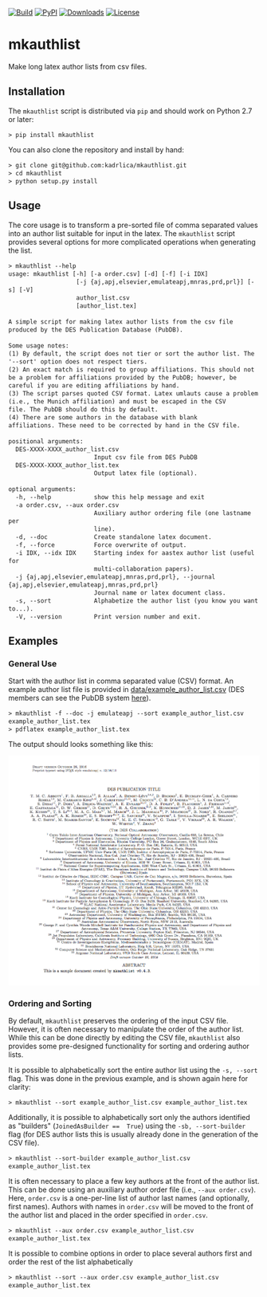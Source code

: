 [![Build](https://img.shields.io/travis/kadrlica/mkauthlist.svg)](https://travis-ci.org/kadrlica/mkauthlist)
[![PyPI](https://img.shields.io/pypi/v/mkauthlist.svg)](https://pypi.python.org/pypi/mkauthlist)
[![Downloads](https://img.shields.io/github/downloads/DarkEnergySurvey/mkauthlist/total.svg)](../../)
[![License](https://img.shields.io/badge/license-MIT-blue.svg)](../../)

mkauthlist
==========

Make long latex author lists from csv files.

Installation
------------

The ``mkauthlist`` script is distributed via ``pip`` and should work on Python 2.7 or later:

```text
> pip install mkauthlist
```

You can also clone the repository and install by hand:

```text
> git clone git@github.com:kadrlica/mkauthlist.git
> cd mkauthlist
> python setup.py install
```

Usage
-----

The core usage is to transform a pre-sorted file of comma separated values into an author list suitable for input in the latex. The ``mkauthlist`` script provides several options for more complicated operations when generating the list.

```text
> mkauthlist --help
usage: mkauthlist [-h] [-a order.csv] [-d] [-f] [-i IDX]
                   [-j {aj,apj,elsevier,emulateapj,mnras,prd,prl}] [-s] [-V]
                   author_list.csv
                   [author_list.tex]
 
A simple script for making latex author lists from the csv file
produced by the DES Publication Database (PubDB).
 
Some usage notes:
(1) By default, the script does not tier or sort the author list. The
'--sort' option does not respect tiers.
(2) An exact match is required to group affiliations. This should not
be a problem for affiliations provided by the PubDB; however, be
careful if you are editing affiliations by hand.
(3) The script parses quoted CSV format. Latex umlauts cause a problem
(i.e., the Munich affiliation) and must be escaped in the CSV
file. The PubDB should do this by default.
(4) There are some authors in the database with blank
affiliations. These need to be corrected by hand in the CSV file.
 
positional arguments:
  DES-XXXX-XXXX_author_list.csv
                        Input csv file from DES PubDB
  DES-XXXX-XXXX_author_list.tex
                        Output latex file (optional).
 
optional arguments:
  -h, --help            show this help message and exit
  -a order.csv, --aux order.csv
                        Auxiliary author ordering file (one lastname per
                        line).
  -d, --doc             Create standalone latex document.
  -f, --force           Force overwrite of output.
  -i IDX, --idx IDX     Starting index for aastex author list (useful for
                        multi-collaboration papers).
  -j {aj,apj,elsevier,emulateapj,mnras,prd,prl}, --journal {aj,apj,elsevier,emulateapj,mnras,prd,prl}
                        Journal name or latex document class.
  -s, --sort            Alphabetize the author list (you know you want to...).
  -V, --version         Print version number and exit.
```

Examples
--------

### General Use

Start with the author list in comma separated value (CSV) format. An example author list file is provided in [data/example_author_list.csv](data/example_author_list.csv) (DES members can see the PubDB system [here](http://dbweb6.fnal.gov:8080/DESPub/app/PB/pub/author_list/DES-2015-0109_author_list.csv?pubid=109)).

```text
> mkauthlist -f --doc -j emulateapj --sort example_author_list.csv example_author_list.tex
> pdflatex example_author_list.tex
```

The output should looks something like this:

![](data/example_author_list.png)

### Ordering and Sorting

By default, `mkauthlist` preserves the ordering of the input CSV file. However, it is often necessary to manipulate the order of the author list. While this can be done directly by editing the CSV file,  `mkauthlist` also provides some pre-designed functionality for sorting and ordering author lists.

It is possible to alphabetically sort the entire author list using the `-s, --sort` flag. This was done in the previous example, and is shown again here for clarity:
```
> mkauthlist --sort example_author_list.csv example_author_list.tex
```
Additionally, it is possible to alphabetically sort only the authors identified as "builders" (`JoinedAsBuilder ==  True`) using the `-sb, --sort-builder` flag (for DES author lists this is usually already done in the generation of the CSV file). 
```
> mkauthlist --sort-builder example_author_list.csv example_author_list.tex
```
It is often necessary to place a few key authors at the front of the author list. This can be done using an auxiliary author order file (i.e., `--aux order.csv`). Here, `order.csv` is a one-per-line list of author last names (and optionally, first names). Authors with names in `order.csv` will be moved to the front of the author list and placed in the order specified in `order.csv`.
```
> mkauthlist --aux order.csv example_author_list.csv example_author_list.tex
```
It is possible to combine options in order to place several authors first and order the rest of the list alphabetically
```
> mkauthlist --sort --aux order.csv example_author_list.csv example_author_list.tex
```
